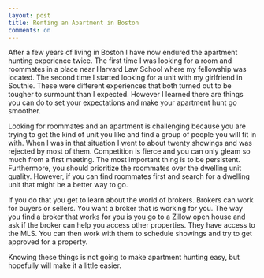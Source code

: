 ```yaml
---
layout: post
title: Renting an Apartment in Boston
comments: on
---
```

After a few years of living in Boston I have now endured the apartment hunting experience twice. The first time I was looking for a room and roommates in a place near Harvard Law School where my fellowship was located. The second time I started looking for a unit with my girlfriend in Southie. These were different experiences that both turned out to be tougher to surmount than I expected. However I learned there are things you can do to set your expectations and make your apartment hunt go smoother.

Looking for roommates and an apartment is challenging because you are trying to get the kind of unit you like and find a group of people you will fit in with. When I was in that situation I went to about twenty showings and was rejected by most of them. Competition is fierce and you can only gleam so much from a first meeting. The most important thing is to be persistent. Furthermore, you should prioritize the roommates over the dwelling unit quality. However, if you can find roommates first and search for a dwelling unit that might be a better way to go.

If you do that you get to learn about the world of brokers. Brokers can work for buyers or sellers. You want a broker that is working for you. The way you find a broker that works for you is you go to a Zillow open house and ask if the broker can help you access other properties. They have access to the MLS. You can then work with them to schedule showings and try to get approved for a property.

Knowing these things is not going to make apartment hunting easy, but hopefully will make it a little easier. 